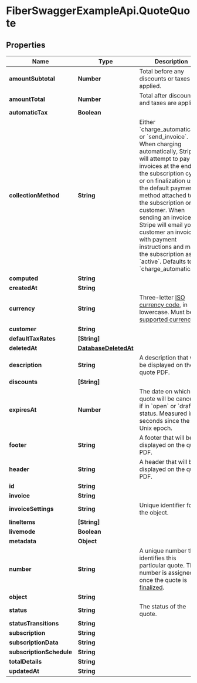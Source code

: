 # FiberSwaggerExampleApi.QuoteQuote

## Properties

Name | Type | Description | Notes
------------ | ------------- | ------------- | -------------
**amountSubtotal** | **Number** | Total before any discounts or taxes are applied. | [optional] 
**amountTotal** | **Number** | Total after discounts and taxes are applied. | [optional] 
**automaticTax** | **Boolean** |  | [optional] 
**collectionMethod** | **String** | Either &#x60;charge_automatically&#x60;, or &#x60;send_invoice&#x60;. When charging automatically, Stripe will attempt to pay invoices at the end of the subscription cycle or on finalization using the default payment method attached to the subscription or customer. When sending an invoice, Stripe will email your customer an invoice with payment instructions and mark the subscription as &#x60;active&#x60;. Defaults to &#x60;charge_automatically&#x60;. | [optional] 
**computed** | **String** |  | [optional] 
**createdAt** | **String** |  | [optional] 
**currency** | **String** | Three-letter [ISO currency code](https://www.iso.org/iso-4217-currency-codes.html), in lowercase. Must be a [supported currency](https://stripe.com/docs/currencies). | [optional] 
**customer** | **String** |  | [optional] 
**defaultTaxRates** | **[String]** |  | [optional] 
**deletedAt** | [**DatabaseDeletedAt**](DatabaseDeletedAt.md) |  | [optional] 
**description** | **String** | A description that will be displayed on the quote PDF. | [optional] 
**discounts** | **[String]** |  | [optional] 
**expiresAt** | **Number** | The date on which the quote will be canceled if in &#x60;open&#x60; or &#x60;draft&#x60; status. Measured in seconds since the Unix epoch. | [optional] 
**footer** | **String** | A footer that will be displayed on the quote PDF. | [optional] 
**header** | **String** | A header that will be displayed on the quote PDF. | [optional] 
**id** | **String** |  | [optional] 
**invoice** | **String** |  | [optional] 
**invoiceSettings** | **String** | Unique identifier for the object. | [optional] 
**lineItems** | **[String]** |  | [optional] 
**livemode** | **Boolean** |  | [optional] 
**metadata** | **Object** |  | [optional] 
**number** | **String** | A unique number that identifies this particular quote. This number is assigned once the quote is [finalized](https://stripe.com/docs/quotes/overview#finalize). | [optional] 
**object** | **String** |  | [optional] 
**status** | **String** | The status of the quote. | [optional] 
**statusTransitions** | **String** |  | [optional] 
**subscription** | **String** |  | [optional] 
**subscriptionData** | **String** |  | [optional] 
**subscriptionSchedule** | **String** |  | [optional] 
**totalDetails** | **String** |  | [optional] 
**updatedAt** | **String** |  | [optional] 



